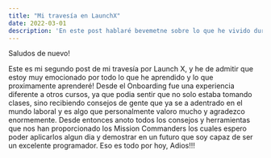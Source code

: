 ```yaml
---
title: "Mi travesía en LaunchX"
date: 2022-03-01
description: 'En este post hablaré bevemetne sobre lo que he vivido durante el curso.'
---
```


Saludos de nuevo!

Este es mi segundo post de mi travesía por Launch X, y he de admitir que estoy muy emocionado por todo lo que he aprendido y lo que proximamente aprenderé!
Desde el Onboarding fue una experiencia diferente a otros cursos, ya que podia sentir que no solo estaba tomando clases, sino recibiendo consejos de gente que
ya se a adentrado en el mundo laboral y es algo que personalmente valoro mucho y agradezco enormemente. 
Desde entonces anoto todos los consejos y herramientas que nos han proporcionado los Mission Commanders los cuales espero poder aplicarlos algun dia y 
demostrar en un futuro que soy capaz de ser un excelente programador.
Eso es todo por hoy, Adios!!!
